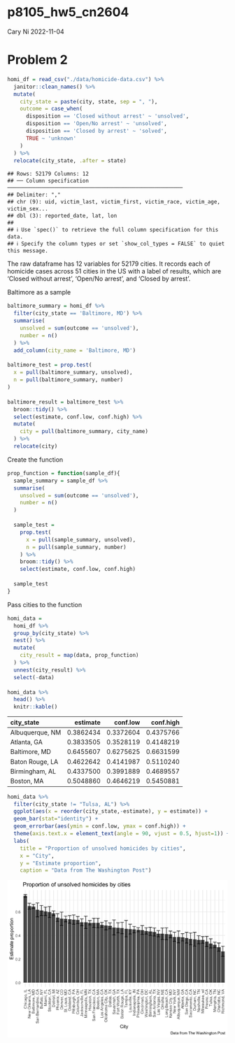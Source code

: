p8105_hw5_cn2604
================
Cary Ni
2022-11-04

# Problem 2

``` r
homi_df = read_csv("./data/homicide-data.csv") %>% 
  janitor::clean_names() %>% 
  mutate(
    city_state = paste(city, state, sep = ", "),
    outcome = case_when(
      disposition == 'Closed without arrest' ~ 'unsolved',
      disposition == 'Open/No arrest' ~ 'unsolved',
      disposition == 'Closed by arrest' ~ 'solved', 
      TRUE ~ 'unknown'
    )
  ) %>% 
  relocate(city_state, .after = state)
```

    ## Rows: 52179 Columns: 12
    ## ── Column specification ────────────────────────────────────────────────────────
    ## Delimiter: ","
    ## chr (9): uid, victim_last, victim_first, victim_race, victim_age, victim_sex...
    ## dbl (3): reported_date, lat, lon
    ## 
    ## ℹ Use `spec()` to retrieve the full column specification for this data.
    ## ℹ Specify the column types or set `show_col_types = FALSE` to quiet this message.

The raw dataframe has 12 variables for 52179 cities. It records each of
homicide cases across 51 cities in the US with a label of results, which
are ‘Closed without arrest’, ‘Open/No arrest’, and ‘Closed by arrest’.

Baltimore as a sample

``` r
baltimore_summary = homi_df %>% 
  filter(city_state == 'Baltimore, MD') %>% 
  summarise(
    unsolved = sum(outcome == 'unsolved'),
    number = n()
  ) %>% 
  add_column(city_name = 'Baltimore, MD')

baltimore_test = prop.test(
  x = pull(baltimore_summary, unsolved),
  n = pull(baltimore_summary, number)
) 

baltimore_result = baltimore_test %>% 
  broom::tidy() %>% 
  select(estimate, conf.low, conf.high) %>% 
  mutate(
    city = pull(baltimore_summary, city_name)
  ) %>% 
  relocate(city)
```

Create the function

``` r
prop_function = function(sample_df){
  sample_summary = sample_df %>% 
  summarise(
    unsolved = sum(outcome == 'unsolved'),
    number = n()
  )
  
  sample_test = 
    prop.test(
      x = pull(sample_summary, unsolved),
      n = pull(sample_summary, number)
    ) %>% 
    broom::tidy() %>% 
    select(estimate, conf.low, conf.high)
  
  sample_test
}
```

Pass cities to the function

``` r
homi_data = 
  homi_df %>% 
  group_by(city_state) %>% 
  nest() %>% 
  mutate(
    city_result = map(data, prop_function)
  ) %>% 
  unnest(city_result) %>% 
  select(-data)

homi_data %>% 
  head() %>% 
  knitr::kable()
```

| city_state      |  estimate |  conf.low | conf.high |
|:----------------|----------:|----------:|----------:|
| Albuquerque, NM | 0.3862434 | 0.3372604 | 0.4375766 |
| Atlanta, GA     | 0.3833505 | 0.3528119 | 0.4148219 |
| Baltimore, MD   | 0.6455607 | 0.6275625 | 0.6631599 |
| Baton Rouge, LA | 0.4622642 | 0.4141987 | 0.5110240 |
| Birmingham, AL  | 0.4337500 | 0.3991889 | 0.4689557 |
| Boston, MA      | 0.5048860 | 0.4646219 | 0.5450881 |

``` r
homi_data %>% 
  filter(city_state != "Tulsa, AL") %>% 
  ggplot(aes(x = reorder(city_state,-estimate), y = estimate)) + 
  geom_bar(stat="identity") +
  geom_errorbar(aes(ymin = conf.low, ymax = conf.high)) +
  theme(axis.text.x = element_text(angle = 90, vjust = 0.5, hjust=1)) +
  labs(
    title = "Proportion of unsolved homicides by cities",
    x = "City",
    y = "Estimate proportion",
    caption = "Data from The Washington Post")
```

![](p8105_hw5_cn2604_files/figure-gfm/plot-1.png)<!-- -->
